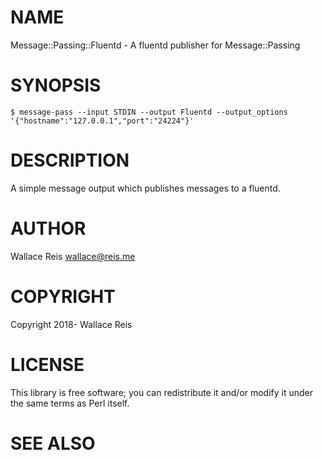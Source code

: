 # NAME

Message::Passing::Fluentd - A fluentd publisher for Message::Passing

# SYNOPSIS

    $ message-pass --input STDIN --output Fluentd --output_options '{"hostname":"127.0.0.1","port":"24224"}'

# DESCRIPTION

A simple message output which publishes messages to a fluentd.

# AUTHOR

Wallace Reis <wallace@reis.me>

# COPYRIGHT

Copyright 2018- Wallace Reis

# LICENSE

This library is free software; you can redistribute it and/or modify
it under the same terms as Perl itself.

# SEE ALSO
